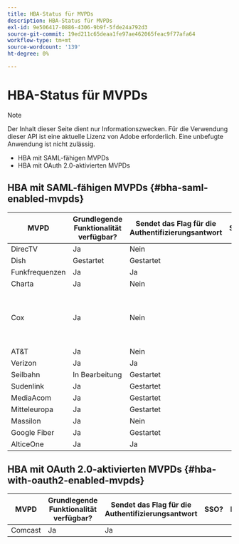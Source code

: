 ```yaml
---
title: HBA-Status für MVPDs
description: HBA-Status für MVPDs
exl-id: 9e506417-0886-4306-9b9f-5fde24a792d3
source-git-commit: 19ed211c65deaa1fe97ae462065feac9f77afa64
workflow-type: tm+mt
source-wordcount: '139'
ht-degree: 0%

---
```


# HBA-Status für MVPDs

>[!NOTE]
>
>Der Inhalt dieser Seite dient nur Informationszwecken. Für die Verwendung dieser API ist eine aktuelle Lizenz von Adobe erforderlich. Eine unbefugte Anwendung ist nicht zulässig.


* HBA mit SAML-fähigen MVPDs
* HBA mit OAuth 2.0-aktivierten MVPDs


## HBA mit SAML-fähigen MVPDs {#bha-saml-enabled-mvpds}

| MVPD | Grundlegende Funktionalität verfügbar? | Sendet das Flag für die Authentifizierungsantwort | SSO? | Kommentare |
|---|---|---|---|---|
| DirecTV | Ja | Nein |      |                                      |
| Dish | Gestartet | Gestartet |      |                                      |
| Funkfrequenzen | Ja | Ja |      |                                      |
| Charta | Ja | Nein |      |                                      |
| Cox | Ja | Nein |      | Die elterlichen Kontrollen müssen aktiviert werden |
| AT&amp;T | Ja | Nein |      |                                      |
| Verizon | Ja | Ja |      |                                      |
| Seilbahn | In Bearbeitung | Gestartet |      |                                      |
| Sudenlink | Ja | Gestartet |      |                                      |
| MediaAcom | Ja | Gestartet |      |                                      |
| Mitteleuropa | Ja | Gestartet |      |                                      |
| Massilon | Ja | Nein |      |                                      |
| Google Fiber | Ja | Gestartet |      |                                      |
| AlticeOne | Ja | Ja |      |                                      |


## HBA mit OAuth 2.0-aktivierten MVPDs {#hba-with-oauth2-enabled-mvpds}

| MVPD | Grundlegende Funktionalität verfügbar? | Sendet das Flag für die Authentifizierungsantwort | SSO? | Kommentare |
|---|---|---|---|---|
| Comcast | Ja | Ja | | |
